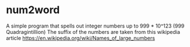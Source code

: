 # num2word
A simple program that spells out integer numbers up to 999 * 10^123 (999 Quadragintillion)
The suffix of the numbers are taken from this wikipedia article
https://en.wikipedia.org/wiki/Names_of_large_numbers
